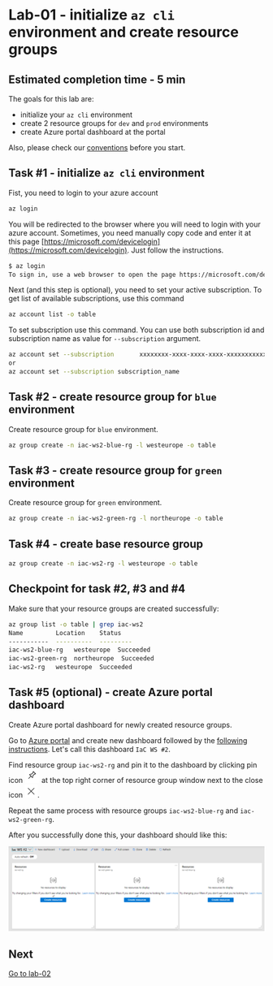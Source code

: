 # Lab-01 - initialize `az cli` environment and create resource groups

## Estimated completion time - 5 min

The goals for this lab are:

* initialize your `az cli` environment
* create 2 resource groups for `dev` and `prod` environments
* create Azure portal dashboard at the portal

 Also, please check our [conventions](../../conventions.md) before  you start.

## Task #1 - initialize `az cli` environment

Fist, you need to login to your azure account

```bash
az login
```

You will be redirected to the browser where you will need to login with your azure account. Sometimes, you need manually copy code and enter it at this page [https://microsoft.com/devicelogin](https://microsoft.com/devicelogin). Just follow the instructions.

```bash
$ az login
To sign in, use a web browser to open the page https://microsoft.com/devicelogin and enter the code DMBKTZBJL to authenticate.
```

Next (and this step is optional), you need to set your active subscription.
To get list of available subscriptions, use this command

```bash
az account list -o table
```

To set subscription use this command. You can use both subscription id and subscription name as value for `--subscription` argument.

```bash
az account set --subscription       xxxxxxxx-xxxx-xxxx-xxxx-xxxxxxxxxxxx
or
az account set --subscription subscription_name
```

## Task #2 - create resource group for `blue` environment

Create resource group for `blue` environment.

```bash
az group create -n iac-ws2-blue-rg -l westeurope -o table
```

## Task #3 - create resource group for `green` environment

Create resource group for `green` environment.

```bash
az group create -n iac-ws2-green-rg -l northeurope -o table
```

## Task #4 - create base resource group

```bash
az group create -n iac-ws2-rg -l westeurope -o table
```

## Checkpoint for task #2, #3 and #4

Make sure that your resource groups are created successfully:

```bash
az group list -o table | grep iac-ws2
Name         Location    Status
-----------  ----------  ---------
iac-ws2-blue-rg   westeurope  Succeeded
iac-ws2-green-rg  northeurope  Succeeded
iac-ws2-rg   westeurope  Succeeded
```

## Task #5 (optional) - create Azure portal dashboard

Create Azure portal dashboard for newly created resource groups.

Go to [Azure portal](https://portal.azure.com/) and create new dashboard followed by the [following instructions](https://docs.microsoft.com/en-us/azure/azure-portal/azure-portal-dashboards). Let's call this dashboard `IaC WS #2`.

Find resource group `iac-ws2-rg` and pin it to the dashboard by clicking pin icon ![pin](img/pin.png) at the top right corner of resource group window next to the close icon ![close](img/close.png).

Repeat the same process with resource groups `iac-ws2-blue-rg` and `iac-ws2-green-rg`.

After you successfully done this, your dashboard should like this:

![dashboard](img/dashboard.png)

## Next

[Go to lab-02](../lab-02/readme.md)